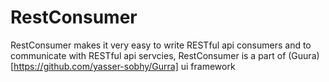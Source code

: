 # RestConsumer
RestConsumer makes it very easy to write RESTful api consumers and to communicate with RESTful api servcies, RestConsumer is a part of (Guura)[https://github.com/yasser-sobhy/Gurra] ui framework
